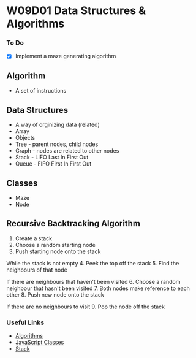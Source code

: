 # W09D01 Data Structures & Algorithms

### To Do
- [x] Implement a maze generating algorithm

## Algorithm

* A set of instructions

## Data Structures

* A way of orginizing data (related)
* Array
* Objects
* Tree - parent nodes, child nodes
* Graph - nodes are related to other nodes
* Stack - LIFO Last In First Out
* Queue - FIFO First In First Out

## Classes

- Maze
- Node

## Recursive Backtracking Algorithm

1. Create a stack
2. Choose a random starting node
3. Push starting node onto the stack

While the stack is not empty
4. Peek the top off the stack
5. Find the neighbours of that node

If there are neighbours that haven't been visited
6. Choose a random neighbour that hasn't been visited
7. Both nodes make reference to each other
8. Push new node onto the stack

If there are no neighbours to visit
9. Pop the node off the stack

### Useful Links

* [Algorithms](https://en.wikipedia.org/wiki/Algorithm)
* [JavaScript Classes](https://developer.mozilla.org/en-US/docs/Web/JavaScript/Reference/Classes)
* [Stack](https://en.wikipedia.org/wiki/Stack_(abstract_data_type))

